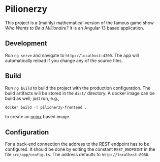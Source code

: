 # Pilionerzy

This project is a (mainly) mathematical version of the famous game show
*Who Wants to Be a Millionaire?* It is an Angular 13 based application.

## Development

Run `ng serve` and navigate to `http://localhost:4200`.
The app will automatically reload if you change any of the source files.

## Build

Run `ng build` to build the project with the production configuration.
The build artifacts will be stored in the `dist/` directory.
A docker image can be build as well; just run, e.g.,
```bash
docker build -t pilionerzy-frontend .
```
to create an [nginx](https://hub.docker.com/_/nginx) based image.

## Configuration

For a back-end connection the address to the REST endpoint has to be configured.
It should be done by editing the constant `REST_ENDPOINT` in the file `src/app/config.ts`.
The address defaults to `http://localhost:8080`.
